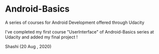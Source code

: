 # Android-Basics
A series of courses for Android Development offered through Udacity 

I've completed my first course "UserInterface" of Android-Basics series at Udacity and added my final project !

Shashi (20 Aug , 2020)
